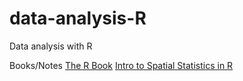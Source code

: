 data-analysis-R
===============

Data analysis with R 

Books/Notes
[The R Book](http://www.amazon.com/The-Book-Michael-J-Crawley/dp/0470510242)
[Intro to Spatial Statistics in R](http://scc.stat.ucla.edu/page_attachments/0000/0094/spatial_R_1_09S.pdf)